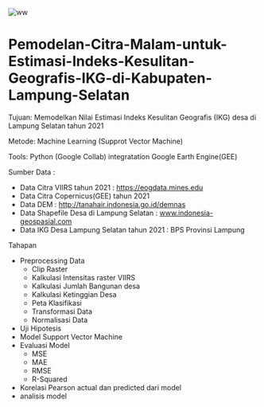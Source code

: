 ![ww](https://github.com/user-attachments/assets/404d789d-dc1b-49b3-9915-09479a5ccb90)




# Pemodelan-Citra-Malam-untuk-Estimasi-Indeks-Kesulitan-Geografis-IKG-di-Kabupaten-Lampung-Selatan


Tujuan: Memodelkan Nilai Estimasi Indeks Kesulitan Geografis (IKG) desa di Lampung Selatan tahun 2021

Metode: Machine Learning (Supprot Vector Machine)

Tools: Python (Google Collab) integratation Google Earth Engine(GEE)

Sumber Data : 

*   Data Citra VIIRS tahun 2021 : https://eogdata.mines.edu
*   Data Citra Copernicus(GEE) tahun 2021
*   Data DEM : http://tanahair.indonesia.go.id/demnas
*   Data Shapefile Desa di Lampung Selatan : www.indonesia-geospasial.com
*   Data IKG Desa Lampung Selatan tahun 2021 : BPS Provinsi Lampung

Tahapan
*   Preprocessing Data
      *   Clip Raster
      *   Kalkulasi Intensitas raster VIIRS
      *   Kalkulasi Jumlah Bangunan desa
      *   Kalkulasi Ketinggian Desa
      *   Peta Klasifikasi
      *   Transformasi Data
      *   Normalisasi Data
*   Uji Hipotesis
*   Model Support Vector Machine
*   Evaluasi Model
      *   MSE
      *   MAE
      *   RMSE
      *   R-Squared
*   Korelasi Pearson actual dan predicted dari model
*   analisis model
